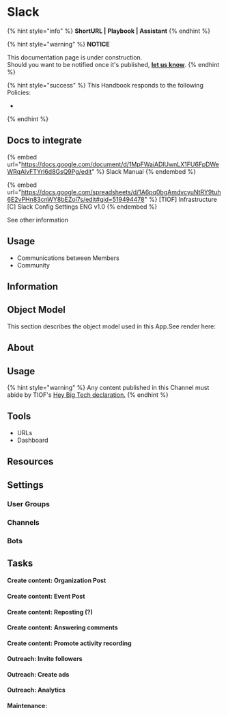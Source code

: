 # Slack

{% hint style="info" %}
**ShortURL | Playbook | Assistant**
{% endhint %}

{% hint style="warning" %}
**NOTICE**

This documentation page is under construction.\
Should you want to be notified once it's published, [**let us know**](https://tiof.click/TIOFTarianUpdatesService).
{% endhint %}

{% hint style="success" %}
This Handbook responds to the following Policies:

*
{% endhint %}

## Docs to integrate

{% embed url="https://docs.google.com/document/d/1MpFWaiADlUwnLX1FU6FpDWeWRqAlvFTYrl6d8GsQ9Pg/edit" %}
Slack Manual
{% endembed %}

{% embed url="https://docs.google.com/spreadsheets/d/1A6pq0bgAmdvcyuNtRY9tuh6E2vPHn83cnWY8bEZol7s/edit#gid=519494478" %}
\[TIOF] Infrastructure \[C] Slack Config Settings ENG v1.0
{% endembed %}



See other information&#x20;

## Usage <a href="#usage" id="usage"></a>

* Communications between Members
* Community

## Information <a href="#information" id="information"></a>

## Object Model <a href="#object-model" id="object-model"></a>

This section describes the object model used in this App.See render here:



## About



## Usage



{% hint style="warning" %}
Any content published in this Channel must abide by TIOF's [Hey Big Tech declaration.](https://tiof.click/HeyBigTech)
{% endhint %}

## Tools

* URLs
* Dashboard

## Resources

###





## Settings



### User Groups

### Channels



### Bots



## Tasks



#### Create content: Organization Post



#### Create content: Event Post



#### Create content: Reposting (?)





#### Create content: Answering comments





#### Create content: Promote activity recording





#### Outreach: Invite followers



#### Outreach: Create ads



#### Outreach: Analytics







#### Maintenance:









###








